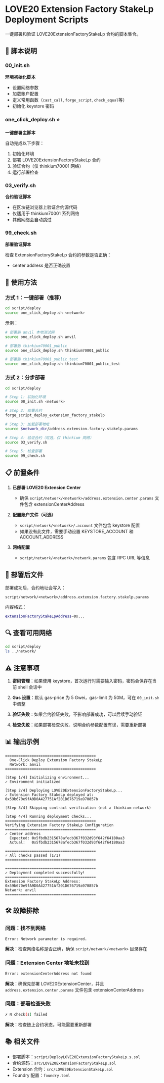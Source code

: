 # LOVE20 Extension Factory StakeLp Deployment Scripts

一键部署和验证 LOVE20ExtensionFactoryStakeLp 合约的脚本集合。

## 📁 脚本说明

### 00_init.sh

**环境初始化脚本**

- 设置网络参数
- 加载账户配置
- 定义常用函数（`cast_call`, `forge_script`, `check_equal`等）
- 初始化 keystore 密码

### one_click_deploy.sh ⭐

**一键部署主脚本**

自动完成以下步骤：

1. 初始化环境
2. 部署 LOVE20ExtensionFactoryStakeLp 合约
3. 验证合约（仅 thinkium70001 网络）
4. 运行部署检查

### 03_verify.sh

**合约验证脚本**

- 在区块链浏览器上验证合约源代码
- 仅适用于 thinkium70001 系列网络
- 其他网络会自动跳过

### 99_check.sh

**部署验证脚本**

检查 ExtensionFactoryStakeLp 合约的参数是否正确：

- center address 是否正确设置

## 🚀 使用方法

### 方式 1：一键部署（推荐）

```bash
cd script/deploy
source one_click_deploy.sh <network>
```

示例：

```bash
# 部署到 anvil 本地测试网
source one_click_deploy.sh anvil

# 部署到 thinkium70001_public
source one_click_deploy.sh thinkium70001_public

# 部署到 thinkium70001_public_test
source one_click_deploy.sh thinkium70001_public_test
```

### 方式 2：分步部署

```bash
cd script/deploy

# Step 1: 初始化环境
source 00_init.sh <network>

# Step 2: 部署合约
forge_script_deploy_extension_factory_stakelp

# Step 3: 加载部署地址
source $network_dir/address.extension.factory.stakelp.params

# Step 4: 验证合约（可选，仅 thinkium 网络）
source 03_verify.sh

# Step 5: 检查部署
source 99_check.sh
```

## 📋 前置条件

1. **已部署 LOVE20 Extension Center**

   - 确保 `script/network/<network>/address.extension.center.params` 文件包含 extensionCenterAddress

2. **配置账户文件（可选）**

   - `script/network/<network>/.account` 文件包含 keystore 配置
   - 如果没有此文件，需要手动设置 KEYSTORE_ACCOUNT 和 ACCOUNT_ADDRESS

3. **网络配置**
   - `script/network/<network>/network.params` 包含 RPC URL 等信息

## 📝 部署后文件

部署成功后，合约地址会写入：

```
script/network/<network>/address.extension.factory.stakelp.params
```

内容格式：

```bash
extensionFactoryStakeLpAddress=0x...
```

## 🔍 查看可用网络

```bash
cd script/deploy
ls ../network/
```

## ⚠️ 注意事项

1. **密码管理**：如果使用 keystore，首次运行时需要输入密码，密码会保存在当前 shell 会话中

2. **Gas 设置**：默认 gas-price 为 5 Gwei，gas-limit 为 50M，可在 `00_init.sh` 中调整

3. **验证失败**：如果合约验证失败，不影响部署成功，可以后续手动验证

4. **检查失败**：如果部署检查失败，说明合约参数配置有误，需要重新部署

## 📊 输出示例

```
=========================================
  One-Click Deploy Extension Factory StakeLp
  Network: anvil
=========================================

[Step 1/4] Initializing environment...
✓ Environment initialized

[Step 2/4] Deploying LOVE20ExtensionFactoryStakeLp...
✓ Extension Factory StakeLp deployed at: 0x59b670e9fA9D0A427751Af201D676719a970857b

[Step 3/4] Skipping contract verification (not a thinkium network)

[Step 4/4] Running deployment checks...
=========================================
Verifying Extension Factory StakeLp Configuration
=========================================
✓ Center address
  Expected: 0x5fbdb2315678afecb367f032d93f642f64180aa3
  Actual:   0x5fbdb2315678afecb367f032d93f642f64180aa3

=========================================
✓ All checks passed (1/1)
=========================================

=========================================
✓ Deployment completed successfully!
=========================================
Extension Factory StakeLp Address: 0x59b670e9fA9D0A427751Af201D676719a970857b
Network: anvil
=========================================
```

## 🛠️ 故障排除

### 问题：找不到网络

```bash
Error: Network parameter is required.
```

**解决**：检查网络名称是否正确，确保 `script/network/<network>` 目录存在

### 问题：Extension Center 地址未找到

```bash
Error: extensionCenterAddress not found
```

**解决**：确保先部署 LOVE20ExtensionCenter，并且 `address.extension.center.params` 文件包含 extensionCenterAddress

### 问题：部署检查失败

```bash
✗ N check(s) failed
```

**解决**：检查链上合约状态，可能需要重新部署

## 📚 相关文件

- 部署脚本：`script/DeployLOVE20ExtensionFactoryStakeLp.s.sol`
- 合约源码：`src/LOVE20ExtensionFactoryStakeLp.sol`
- Extension 合约：`src/LOVE20ExtensionStakeLp.sol`
- Foundry 配置：`foundry.toml`
